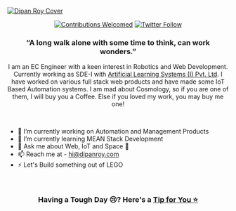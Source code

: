 [![Dipan Roy Cover](https://raw.githubusercontent.com/dipan29/dipan29/master/github-cover.png)](https://www.DipanRoy.com)
<p align="center">
<a href="#contributing"><img alt="Contributions Welcomed" src="https://img.shields.io/badge/contributions-welcomed-blueviolet?style=for-the-badge&labelColor=black&logo=github"></a>  <a href="https://twitter.com/DipanR29"><img alt="Twitter Follow" src="https://img.shields.io/twitter/follow/dipanr29?style=for-the-badge&color=09f&labelColor=black&logo=twitter&label=@DipanR29"></a>
</p>
<h3 align="center">&ldquo;A long walk alone with some time to think, can work wonders.&rdquo;</h3>
<p align="center">I am an EC Engineer with a keen interest in Robotics and Web Development. Currently working as SDE-I with <a href="https://artelus.com/" target="_blank">Artificial Learning Systems (I) Pvt. Ltd</a>. I have worked on various full stack web products and have made some IoT Based Automation systems. I am mad about Cosmology, so if you are one of them, I will buy you a Coffee. Else if you loved my work, you may buy me one!</p>
<br/>

- 🔭 I’m currently working on Automation and Management Products
- 🌱 I’m currently learning MEAN Stack Development
- 💬 Ask me about Web, IoT and Space 🌌
- 📫 Reach me at - hi@dipanroy.com
- ⚡ Let's Build something out of LEGO

<br/>
<h3 align="center">Having a Tough Day 😢? Here's a <a href="https://dipan29.github.io/Random-Advice/">Tip for You ⭐</a></h3>
